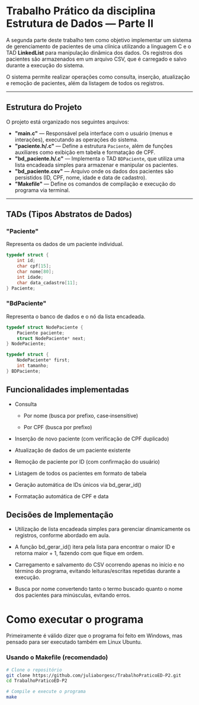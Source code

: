 # Trabalho Prático da disciplina Estrutura de Dados — Parte II

A segunda parte deste trabalho tem como objetivo implementar um sistema de gerenciamento de pacientes de uma clínica utilizando a linguagem C e o TAD **LinkedList** para manipulação dinâmica dos dados. Os registros dos pacientes são armazenados em um arquivo CSV, que é carregado e salvo durante a execução do sistema.

O sistema permite realizar operações como consulta, inserção, atualização e remoção de pacientes, além da listagem de todos os registros.

---

## Estrutura do Projeto

O projeto está organizado nos seguintes arquivos:

- **"main.c"** — Responsável pela interface com o usuário (menus e interações), executando as operações do sistema.
- **"paciente.h/.c"** — Define a estrutura `Paciente`, além de funções auxiliares como exibição em tabela e formatação de CPF.
- **"bd_paciente.h/.c"** — Implementa o TAD `BDPaciente`, que utiliza uma lista encadeada simples para armazenar e manipular os pacientes.
- **"bd_paciente.csv"** — Arquivo onde os dados dos pacientes são persistidos (ID, CPF, nome, idade e data de cadastro).
- **"Makefile"** — Define os comandos de compilação e execução do programa via terminal.

---

## TADs (Tipos Abstratos de Dados)

### "Paciente"
Representa os dados de um paciente individual.

```c
typedef struct {
    int id;
    char cpf[15];
    char nome[80];
    int idade;
    char data_cadastro[11]; 
} Paciente;
```

### "BdPaciente"
Representa o banco de dados e o nó da lista encadeada.

```c
typedef struct NodePaciente {
    Paciente paciente;
    struct NodePaciente* next;
} NodePaciente;

typedef struct {
    NodePaciente* first;  
    int tamanho;          
} BDPaciente;
```

## Funcionalidades implementadas

- Consulta

    - Por nome (busca por prefixo, case‑insensitive)

    - Por CPF (busca por prefixo)

- Inserção de novo paciente (com verificação de CPF duplicado)

- Atualização de dados de um paciente existente

- Remoção de paciente por ID (com confirmação do usuário)

- Listagem de todos os pacientes em formato de tabela

- Geração automática de IDs únicos via bd_gerar_id()

- Formatação automática de CPF e data

## Decisões de Implementação

- Utilização de lista encadeada simples para gerenciar dinamicamente os registros, conforme abordado em aula.

- A função bd_gerar_id() itera pela lista para encontrar o maior ID e retorna maior + 1, fazendo com que fique em ordem.

- Carregamento e salvamento do CSV ocorrendo apenas no início e no término do programa, evitando leituras/escritas repetidas durante a execução.

- Busca por nome convertendo tanto o termo buscado quanto o nome dos pacientes para minúsculas, evitando erros.

# Como executar o programa

Primeiramente é válido dizer que o programa foi feito em Windows, mas pensado para ser executado também em Linux Ubuntu.

###  Usando o Makefile (recomendado)
```bash
# Clone o repositório 
git clone https://github.com/juliaborgesc/TrabalhoPraticoED-P2.git
cd TrabalhoPraticoED-P2

# Compile e execute o programa
make